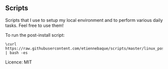 ## Scripts

Scripts that I use to setup my local environment and to perform various daily tasks. Feel free to use them!

To run the post-install script:
```
\curl https://raw.githubusercontent.com/etiennebaque/scripts/master/linux_postinstall.sh | bash -es
```

Licence: MIT
